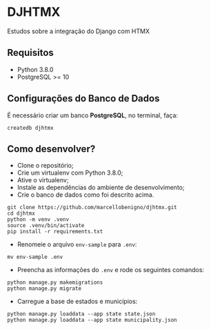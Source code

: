 # DJHTMX

Estudos sobre a integração do Django com HTMX

## Requisitos
* Python 3.8.0
* PostgreSQL >= 10

## Configurações do Banco de Dados

É necessário criar um banco **PostgreSQL**, no terminal, faça:

```
createdb djhtmx
```

## Como desenvolver?

* Clone o repositório;
* Crie um virtualenv com Python 3.8.0;
* Ative o virtualenv;
* Instale as dependências do ambiente de desenvolvimento;
* Crie o banco de dados como foi descrito acima.

```
git clone https://github.com/marcellobenigno/djhtmx.git
cd djhtmx
python -m venv .venv
source .venv/bin/activate
pip install -r requirements.txt
```

* Renomeie o arquivo `env-sample` para `.env`:

```
mv env-sample .env
```

* Preencha as informações do `.env` e rode os seguintes comandos:

```
python manage.py makemigrations
python manage.py migrate
```

* Carregue a base de estados e municípios:

```
python manage.py loaddata --app state state.json
python manage.py loaddata --app state municipality.json
```